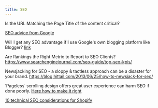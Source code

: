 ```yaml
---
title: SEO
---
```


Is the URL Matching the Page Title of the content critical?

[SEO advice from Google](https://support.google.com/webmasters/answer/35769?hl=en)

Will I get any SEO advantage if I use Google's own blogging platform like Blogger? [link](https://blogger.googleblog.com/2020/05/a-better-blogger-experience-on-web.html)

Are Rankings the Right Metric to Report to SEO Clients? https://www.searchenginejournal.com/seo-guide/top-seo-kpis/ 

Newsjacking for SEO - a sloppy & tactless approach can be a disaster for your brand. https://blog.hittail.com/2013/06/25/how-to-newsjack-for-seo/ 

‘Pageless’ scrolling design offers great user experience can harm SEO if done poorly.
[Here how to make it right](https://webmasters.googleblog.com/2014/02/infinite-scroll-search-friendly.html?utm_content=buffer1d5fa&utm_medium=social&utm_source=twitter.com&utm_campaign=buffer)

[10 technical SEO considerations for Shopify](https://econsultancy.com/10-technical-seo-considerations-for-shopify/)